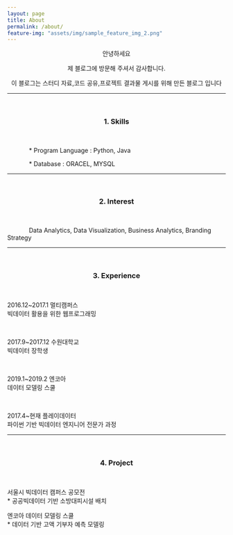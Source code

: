```yaml
---
layout: page
title: About
permalink: /about/
feature-img: "assets/img/sample_feature_img_2.png"
---
```


<style>
.text{text-indent: 50px;}
#jb-sidebar{width: 260px;padding: 20px;margin-bottom: 10px;float: left;border: 0px;text-align: right;}
#jb-content{width: 580px;padding: 20px;margin-bottom: 10px;float: right;border: 0px;}
@media ( min-width: 481px )
{
  #jb-sidebar { width: 260px; float: left; }
  #jb-content { width: 580px; float: right; }
}
</style>


<center>

<p>안녕하세요 </p>

<p>제 블로그에 방문해 주셔서 감사합니다.</p>

<p>이 블로그는 스터디 자료,코드 공유,프로젝트 결과물 게시를 위해 만든 블로그 입니다 </p>

</center>

---------------------------
<br>

<center>
<h3>1. Skills </h3>
</center>

<br>

 <p class="text"> * Program Language : Python, Java</p>

 <p class="text"> * Database : ORACEL, MYSQL</p>

 ---------------------------
<br>

<center>
<h3>2. Interest</h3>
</center>

<br>

   <p class="text"> Data Analytics, Data Visualization, Business Analytics, Branding Strategy </p>

---------------------------
<br>

<center>
<h3>3. Experience</h3>
</center>

<br>

<p class="text">
	<p> 2016.12~2017.1  멀티캠퍼스<br> 빅데이터 활용을 위한 웹프로그래밍 </p><br>
    <p>2017.9~2017.12  수원대학교<br> 빅데이터 장학생 </p><br>
    <p>2019.1~2019.2   엔코아<br> 데이터 모델링 스쿨 </p><br>
    <p>2017.4~현재    플레이데이터<br> 파이썬 기반 빅데이터 엔지니어 전문가 과정 </p>
</p>

---------------------------

<br>

<center>
<h3> 4. Project </h3>
</center>

<br>

<p class="text">
    <p>서울시 빅데이터 캠퍼스 공모전<br>
	* 공공빅데이터 기반 소방대피시설 배치</p>
  <p>엔코아 데이터 모델링 스쿨<br>
* 데이터 기반 고액 기부자 예측 모델링</p>
</p>
